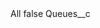 <?xml version="1.0" encoding="UTF-8"?>
<CustomMetadata xmlns="http://soap.sforce.com/2006/04/metadata" xmlns:xsi="http://www.w3.org/2001/XMLSchema-instance">
    <label>All</label>
    <protected>false</protected>
    <values>
        <field>Queues__c</field>
        <value xsi:nil="true"/>
    </values>
</CustomMetadata>
